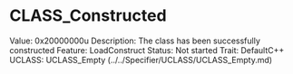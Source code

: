 # CLASS_Constructed

Value: 0x20000000u
Description: The class has been successfully constructed
Feature: LoadConstruct
Status: Not started
Trait: DefaultC++
UCLASS: UCLASS_Empty (../../Specifier/UCLASS/UCLASS_Empty.md)